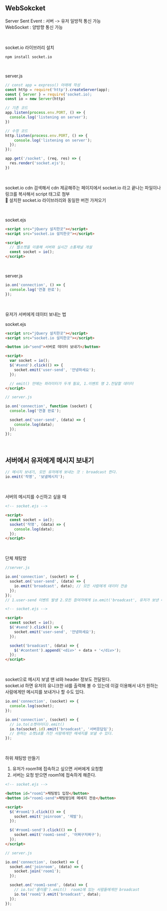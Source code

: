 ## WebSokcket

Server Sent Event : 서버 -> 유저 일방적 통신 가능 <br>
WebSocket : 양방향 통신 가능

<br>

<span>socket.io<span> 라이브러리 설치

```
npm install socket.io
```

<br>

server.js

```js
// const app = express() 아래에 작성
const http = require('http').createServer(app);
const { Server } = require('socket.io);
const io = new Server(http)

// 기존 코드
app.listen(process.env.PORT, () => {
  console.log('listening on server');
})

// 수정 코드
http.listen(process.env.PORT, () => {
    console.log('listening on server');
  });
});

app.get('/socket', (req, res) => {
  res.render('socket.ejs');
})
```

<br>

<span>socket.io</span> cdn 검색해서 cdn 제공해주는 페이지에서 <span>socket.io</span> 라고 끝나는 파일이나 링크를 복사해서 script 태그로 첨부 <br>
📌 설치한 <span>socket.io</span> 라이브러리와 동일한 버전 가져오기

<br>

socket.ejs

```html
<script src="jQuery 설치한곳"></script>
<script src="socket.io 설치한곳"></script>

<script>
  // 웹소켓을 이용해 서버와 실시간 소통채널 개설
  const socket = io();
</script>
```

<br>

server.js

```js
io.on('connection', () => {
  console.log('연결 완료');
});
```

<br>

유저가 서버에게 데이터 보내는 법

socket.ejs

```html
<script src="jQuery 설치한곳"></script>
<script src="socket.io 설치한곳"></script>

<button id="send">서버로 데이터 보내기</button>

<script>
  var socket = io();
  $('#send').click(() => {
    socket.emit('user-send', '안녕하세요');
  });

  // emit() 안에는 파라미터가 두개 필요, 1.이벤트 명 2.전달할 데이터
</script>
```

```js
// server.js

io.on('connection', function (socket) {
  console.log('연결 완료');

  socket.on('user-send', (data) => {
    console.log(data);
  });
});
```

<br>

## 서버에서 유저에게 메시지 보내기

```js
// 메시지 보내기, 모든 유저에게 보내는 것 : broadcast 한다.
io.emit('작명', '보낼메시지');
```

<br>

서버의 메시지를 수신하고 싶을 때

```html
<!-- socket.ejs -->

<script>
  const socket = io();
  socket('작명', (data) => {
    console.log(data);
  });
</script>
```

<br>

단체 채팅방

```js
//server.js

io.on('connection', (socket) => {
  socket.on('user-send', (data) => {
    io.emit('broadcast', data); // 모든 사람에게 데이터 전송
  });
});
// 1.user-send 이벤트 발생 2.모든 참여자에게 io.emit('broadcast', 유저가 보낸 메시지)
```

```html
<!-- socket.ejs -->

<script>
  const socket = io();
  $('#send').click(() => {
    socket.emit('user-send', '안녕하세요');
  });

  socket('broadcast', (data) => {
    $('#content').append('<div>' + data + '</div>');
  });
</script>
```

<br>

socket으로 메시지 보낼 땐 id와 header 정보도 전달된다. <br>
socket.id 하면 유저의 유니크한 id를 출력해 볼 수 있는데 이걸 이용해서 내가 원하는 사람에게만 메시지를 보내거나 할 수도 있다.

```js
io.on('connection', (socket) => {
  console.log(socket);
});
```

```js
io.on('connection', (socket) => {
  // io.to(소켓아이디).emit()
  io.to(socket.id).emit('broadcast', '서버응답임');
  // 원하는 소켓id를 가진 사람에게만 메세지를 보낼 수 있다.
});
```

<br>

하위 채팅방 만들기

1. 유저가 room1에 접속하고 싶으면 서버에게 요청함
2. 서버는 요청 받으면 room1에 접속하게 해준다.

```html
<!-- socket.ejs -->

<button id="room1">채팅방1 입장</button>
<button id="room1-send">채팅방1에 메세지 전송</button>

<script>
  $('#room1').click(() => {
    socket.emit('joinroom', '제발');
  });

  $('#room1-send').click(() => {
    socket.emit('room1-send', '어쩌구저쩌구');
  });
</script>
```

```js
// server.js

io.on('connection', (socket) => {
  socket.on('joinroom', (data) => {
    socket.join('room1');
  });

  socket.on('room1-send', (data) => {
    // io.to('룸이름').emit()  room1에 있는 사람들에게만 broadcast
    io.to('room1').emit('broadcast', data);
  });
});
```

